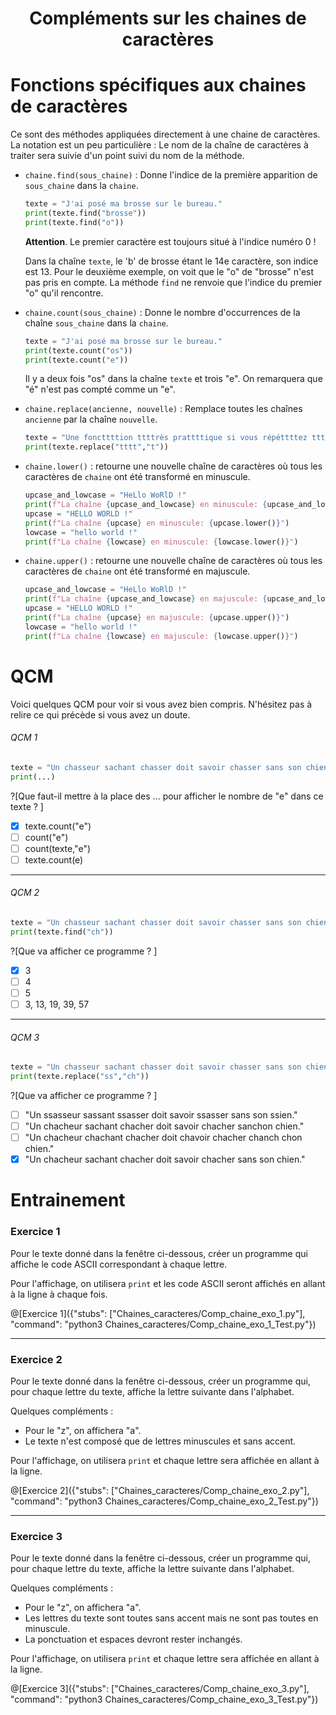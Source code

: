 <h1> <center>Compléments sur les chaines de caractères</center></h1>

# Fonctions spécifiques aux chaines de caractères

Ce sont des méthodes appliquées directement à une chaine de caractères.
La notation est un peu particulière : Le nom de la chaîne de caractères à traiter sera suivie d'un point suivi du nom de la méthode.

+ `chaine.find(sous_chaine)` : Donne l'indice de la première apparition de `sous_chaine` dans la `chaine`.
  ```python runnable
  texte = "J'ai posé ma brosse sur le bureau."
  print(texte.find("brosse"))
  print(texte.find("o"))
  ```
  **Attention**. Le premier caractère est toujours situé à l'indice numéro 0 ! 
  
  Dans la chaîne `texte`, le 'b' de brosse étant le 14e caractère, son indice est 13.
  Pour le deuxième exemple, on voit que le "o" de "brosse" n'est pas pris en compte. 
  La méthode `find` ne renvoie que l'indice du premier "o" qu'il rencontre.
  
+ `chaine.count(sous_chaine)` : Donne le nombre d'occurrences de la chaîne `sous_chaine` dans la `chaine`.
  ```python runnable
  texte = "J'ai posé ma brosse sur le bureau."
  print(texte.count("os"))
  print(texte.count("e"))
  ```
  Il y a deux fois "os" dans la chaîne `texte` et trois "e". 
  On remarquera que "é" n'est pas compté comme un "e".
  
+ `chaine.replace(ancienne, nouvelle)` : Remplace toutes les chaînes `ancienne` par la chaîne `nouvelle`.
  ```python runnable
  texte = "Une foncttttion ttttrès prattttique si vous répéttttez ttttrop les tttt."
  print(texte.replace("tttt","t"))
  ```

+ `chaine.lower()` : retourne une nouvelle chaîne de caractères où tous les caractères de `chaine` ont été transformé en minuscule.
  ```python runnable
  upcase_and_lowcase = "HeLlo WoRlD !"
  print(f"La chaîne {upcase_and_lowcase} en minuscule: {upcase_and_lowcase.lower()}")
  upcase = "HELLO WORLD !"
  print(f"La chaîne {upcase} en minuscule: {upcase.lower()}")
  lowcase = "hello world !"
  print(f"La chaîne {lowcase} en minuscule: {lowcase.lower()}")

+ `chaine.upper()` : retourne une nouvelle chaîne de caractères où tous les caractères de `chaine` ont été transformé en majuscule.
  ```python runnable
  upcase_and_lowcase = "HeLlo WoRlD !"
  print(f"La chaîne {upcase_and_lowcase} en majuscule: {upcase_and_lowcase.upper()}")
  upcase = "HELLO WORLD !"
  print(f"La chaîne {upcase} en majuscule: {upcase.upper()}")
  lowcase = "hello world !"
  print(f"La chaîne {lowcase} en majuscule: {lowcase.upper()}")
  

# QCM

Voici quelques QCM pour voir si vous avez bien compris. N'hésitez pas à relire ce qui précède si vous avez un doute.

###### QCM 1
```python
texte = "Un chasseur sachant chasser doit savoir chasser sans son chien."
print(...)
```  
?[Que faut-il mettre à la place des ... pour afficher le nombre de "e" dans ce texte ? ]
-[x] texte.count("e")
-[ ] count("e")
-[ ] count(texte,"e")
-[ ] texte.count(e)

---

###### QCM 2
```python
texte = "Un chasseur sachant chasser doit savoir chasser sans son chien."
print(texte.find("ch"))
```  
?[Que va afficher ce programme ? ]
-[x] 3
-[ ] 4
-[ ] 5
-[ ] 3, 13, 19, 39, 57

---

###### QCM 3
```python
texte = "Un chasseur sachant chasser doit savoir chasser sans son chien."
print(texte.replace("ss","ch"))
```  
?[Que va afficher ce programme ? ]
-[ ] "Un ssasseur sassant ssasser doit savoir ssasser sans son ssien."
-[ ] "Un chacheur sachant chacher doit savoir chacher sanchon chien."
-[ ] "Un chacheur chachant chacher doit chavoir chacher chanch chon chien."
-[x] "Un chacheur sachant chacher doit savoir chacher sans son chien."

# Entrainement 

### Exercice 1

Pour le texte donné dans la fenêtre ci-dessous, créer un programme qui affiche le code ASCII correspondant à chaque lettre.

Pour l'affichage, on utilisera `print` et les code ASCII seront affichés en allant à la ligne à chaque fois.

@[Exercice 1]({"stubs": ["Chaines_caracteres/Comp_chaine_exo_1.py"], "command": "python3 Chaines_caracteres/Comp_chaine_exo_1_Test.py"})

---

### Exercice 2

Pour le texte donné dans la fenêtre ci-dessous, créer un programme qui, pour chaque lettre du texte, affiche la lettre suivante dans l'alphabet. 

Quelques compléments : 
+ Pour le "z", on affichera "a". 
+ Le texte n'est composé que de lettres minuscules et sans accent.

Pour l'affichage, on utilisera `print` et chaque lettre sera affichée en allant à la ligne.

@[Exercice 2]({"stubs": ["Chaines_caracteres/Comp_chaine_exo_2.py"], "command": "python3 Chaines_caracteres/Comp_chaine_exo_2_Test.py"})

---

### Exercice 3

Pour le texte donné dans la fenêtre ci-dessous, créer un programme qui, pour chaque lettre du texte, affiche la lettre suivante dans l'alphabet. 

Quelques compléments : 
+ Pour le "z", on affichera "a". 
+ Les lettres du texte sont toutes sans accent mais ne sont pas toutes en minuscule.
+ La ponctuation et espaces devront rester inchangés.

Pour l'affichage, on utilisera `print` et chaque lettre sera affichée en allant à la ligne.

@[Exercice 3]({"stubs": ["Chaines_caracteres/Comp_chaine_exo_3.py"], "command": "python3 Chaines_caracteres/Comp_chaine_exo_3_Test.py"})
